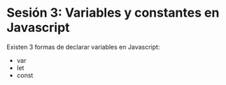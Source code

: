 # Sesión 3: Variables y constantes en Javascript

Existen 3 formas de declarar variables en Javascript:
- var
- let
- const